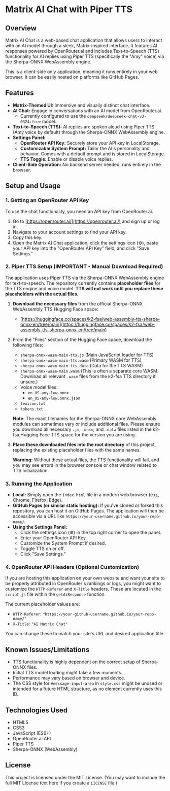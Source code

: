 # Matrix AI Chat with Piper TTS

## Overview

Matrix AI Chat is a web-based chat application that allows users to interact with an AI model through a sleek, Matrix-inspired interface. It features AI responses powered by OpenRouter.ai and includes Text-to-Speech (TTS) functionality for AI replies using Piper TTS (specifically the "Amy" voice) via the Sherpa-ONNX WebAssembly engine.

This is a client-side only application, meaning it runs entirely in your web browser. It can be easily hosted on platforms like GitHub Pages.

## Features

*   **Matrix-Themed UI:** Immersive and visually distinct chat interface.
*   **AI Chat:** Engage in conversations with an AI model from OpenRouter.ai.
    *   Currently configured to use the `deepseek/deepseek-chat-v3-0324:free` model.
*   **Text-to-Speech (TTS):** AI replies are spoken aloud using Piper TTS (Amy voice by default) through the Sherpa-ONNX WebAssembly engine.
*   **Settings Panel:**
    *   **OpenRouter API Key:** Securely store your API key in LocalStorage.
    *   **Customizable System Prompt:** Tailor the AI's personality and behavior. Comes with a default prompt and is stored in LocalStorage.
    *   **TTS Toggle:** Enable or disable voice replies.
*   **Client-Side Operation:** No backend server needed, runs entirely in the browser.

## Setup and Usage

### 1. Getting an OpenRouter API Key

To use the chat functionality, you need an API key from OpenRouter.ai.
1.  Go to [https://openrouter.ai/](https://openrouter.ai/) and sign up or log in.
2.  Navigate to your account settings to find your API key.
3.  Copy this key.
4.  Open the Matrix AI Chat application, click the settings icon (⚙), paste your API key into the "OpenRouter API Key" field, and click "Save Settings."

### 2. Piper TTS Setup (IMPORTANT - Manual Download Required)

The application uses Piper TTS via the Sherpa-ONNX WebAssembly engine for text-to-speech. The repository currently contains **placeholder files** for the TTS engine and voice model. **TTS will not work until you replace these placeholders with the actual files.**

1.  **Download the necessary files** from the official Sherpa-ONNX WebAssembly TTS Hugging Face space:
    *   [https://huggingface.co/spaces/k2-fsa/web-assembly-tts-sherpa-onnx-en/tree/main](https://huggingface.co/spaces/k2-fsa/web-assembly-tts-sherpa-onnx-en/tree/main)

2.  From the "Files" section of the Hugging Face space, download the following files:
    *   `sherpa-onnx-wasm-main-tts.js` (Main JavaScript loader for TTS)
    *   `sherpa-onnx-wasm-main-tts.wasm` (Primary WASM for TTS)
    *   `sherpa-onnx-wasm-main-tts.data` (Data for the TTS WASM)
    *   `sherpa-onnx-wasm-main.wasm` (This is often a separate core WASM. Download all relevant `.wasm` files from the k2-fsa TTS directory if unsure.)
    *   Voice model files:
        *   `en_US-amy-low.onnx`
        *   `en_US-amy-low.onnx.json`
    *   `lexicon.txt`
    *   `tokens.txt`

    **Note:** The exact filenames for the Sherpa-ONNX core WebAssembly modules can sometimes vary or include additional files. Please ensure you download all necessary `.js`, `.wasm`, and `.data` files listed in the k2-fsa Hugging Face TTS space for the version you are using.

3.  **Place these downloaded files into the root directory** of this project, replacing the existing placeholder files with the same names.

    **Warning:** Without these actual files, the TTS functionality will fail, and you may see errors in the browser console or chat window related to TTS initialization.

### 3. Running the Application

*   **Local:** Simply open the `index.html` file in a modern web browser (e.g., Chrome, Firefox, Edge).
*   **GitHub Pages (or similar static hosting):** If you've cloned or forked this repository, you can host it on GitHub Pages. The application will then be accessible via a URL like `https://your-username.github.io/your-repo-name/`.
*   **Using the Settings Panel:**
    *   Click the settings icon (⚙) in the top right corner to open the panel.
    *   Enter your OpenRouter API Key.
    *   Customize the System Prompt if desired.
    *   Toggle TTS on or off.
    *   Click "Save Settings."

### 4. OpenRouter API Headers (Optional Customization)

If you are hosting this application on your own website and want your site to be properly attributed in OpenRouter's rankings or logs, you might want to customize the `HTTP-Referer` and `X-Title` headers. These are located in the `script.js` file within the `getAiResponse` function.

The current placeholder values are:
*   `HTTP-Referer`: `"https://your-github-username.github.io/your-repo-name/"`
*   `X-Title`: `"AI Matrix Chat"`

You can change these to match your site's URL and desired application title.

## Known Issues/Limitations

*   TTS functionality is highly dependent on the correct setup of Sherpa-ONNX files.
*   Initial TTS model loading might take a few moments.
*   Performance may vary based on browser and device.
*   The CSS style for `#message-input-area` in `style.css` might be unused or intended for a future HTML structure, as no element currently uses this ID.

## Technologies Used

*   HTML5
*   CSS3
*   JavaScript (ES6+)
*   OpenRouter.ai API
*   Piper TTS
*   Sherpa-ONNX (WebAssembly)

## License

This project is licensed under the MIT License.
(You may want to include the full MIT License text here if you create a `LICENSE` file.)

